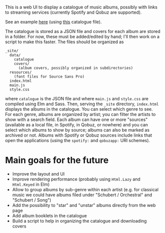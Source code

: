This is a web UI to display a catalogue of music albums, possibly with links to streaming services (currently Spotify and Qobuz are supported).

See an example [here](https://tpetrucciani.github.io/musicat)
(using [this](https://tpetrucciani.github.io/musicat/catalogue.json) catalogue file).

The catalogue is stored as a JSON file and covers for each album are stored in a folder. For now, these must be added/edited by hand; I'll then work on a script to make this faster. The files should be organized as

    _site/
      data/
        catalogue
        covers/
          (album covers, possibly organized in subdirectories)
      resources/
        (font files for Source Sans Pro)
      index.html
      main.js
      style.css

where `catalogue` is the JSON file and where `main.js` and `style.css` are compiled using Elm and Sass. Then, serving the `_site` directory, `index.html` displays the albums in the catalogue. You can select which genre to see. For each genre, albums are organized by artist; you can filter the artists to show with a search field. Each album can have one or more "sources" (available as a local file, in Spotify, in Qobuz, or nowhere) and you can select which albums to show by source; albums can also be marked as archived or not. Albums with Spotify or Qobuz sources include links that open the applications (using the `spotify:` and `qobuzapp:` URI schemes).

# Main goals for the future

- Improve the layout and UI
- Improve rendering performance (probably using `Html.Lazy` and `Html.Keyed` in Elm)
- Allow to group albums by sub-genre within each artist (e.g. for classical music we could have albums filed under "Schubert / Orchestral" and "Schubert / Song")
- Add the possibility to "star" and "unstar" albums directly from the web page
- Add album booklets in the catalogue
- Build a script to help in organizing the catalogue and downloading covers
